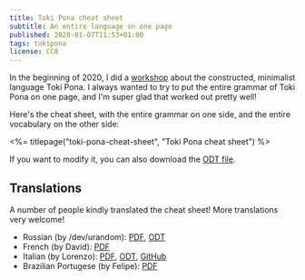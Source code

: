 ```yaml
---
title: Toki Pona cheat sheet
subtitle: An entire language on one page
published: 2020-01-07T11:53+01:00
tags: tokipona
license: CC0
---
```


In the beginning of 2020, I did a [workshop](/toki-pona-workshop/) about the constructed, minimalist language Toki Pona. I always wanted to try to put the entire grammar of Toki Pona on one page, and I'm super glad that worked out pretty well!

Here's the cheat sheet, with the entire grammar on one side, and the entire vocabulary on the other side:

<%= titlepage("toki-pona-cheat-sheet", "Toki Pona cheat sheet") %>

If you want to modify it, you can also download the [ODT file](toki-pona-cheat-sheet.odt).

## Translations

A number of people kindly translated the cheat sheet! More translations very welcome!

- Russian (by /dev/urandom): [PDF](toki-pona-cheat-sheet-ru.pdf), [ODT](toki-pona-cheat-sheet-ru.odt)
- French (by David): [PDF](toki-pona-cheat-sheet-fr.pdf)
- Italian (by Lorenzo): [PDF](toki-pona-cheat-sheet-it.pdf), [ODT](toki-pona-cheat-sheet-it.odt), [GitHub](https://github.com/lorenzobotti/toki-pona-foglio-trucchi)
- Brazilian Portugese (by Felipe): [PDF](toki-pona-cheat-sheet-pt_br.pdf)
